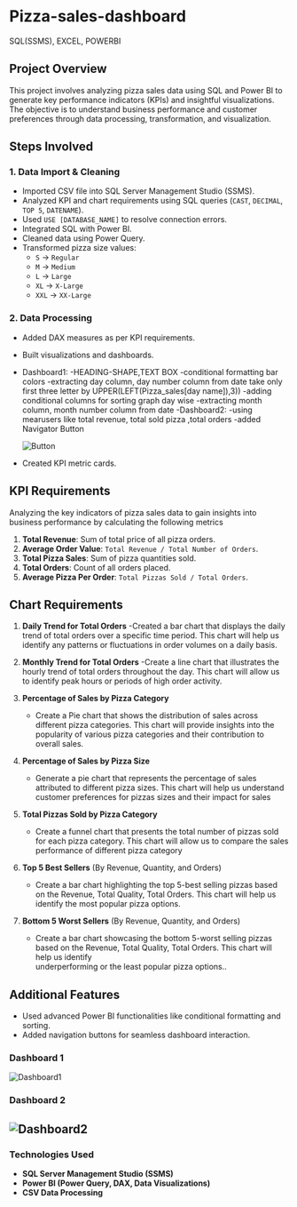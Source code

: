 # Pizza-sales-dashboard
SQL(SSMS), EXCEL, POWERBI

## Project Overview
This project involves analyzing pizza sales data using SQL and Power BI to generate key performance indicators (KPIs) and insightful visualizations. The objective is to understand business performance and customer preferences through data processing, transformation, and visualization.

## Steps Involved

### 1. Data Import & Cleaning
- Imported CSV file into SQL Server Management Studio (SSMS).
- Analyzed KPI and chart requirements using SQL queries (`CAST`, `DECIMAL`, `TOP 5`, `DATENAME`).
- Used `USE [DATABASE_NAME]` to resolve connection errors.
- Integrated SQL with Power BI.
- Cleaned data using Power Query.
- Transformed pizza size values: 
  - `S` → `Regular`
  - `M` → `Medium`
  - `L` → `Large`
  - `XL` → `X-Large`
  - `XXL` → `XX-Large`

### 2. Data Processing
- Added DAX measures as per KPI requirements.
- Built visualizations and dashboards.
- Dashboard1:
  -HEADING-SHAPE,TEXT BOX
  -conditional formatting bar colors
  -extracting day column, day number column from date take only first three letter by UPPER(LEFT(Pizza_sales[day name]),3))
  -adding conditional columns for sorting graph day wise
  -extracting month column, month number column from date
-Dashboard2:
  -using mearusers like total revenue, total sold pizza ,total orders
  -added Navigator Button
  
  ![Button](https://github.com/user-attachments/assets/3ffdf9e7-8e8d-445a-846c-2478aeb14cca)
  
- Created KPI metric cards.

## KPI Requirements
Analyzing the key indicators of pizza sales data to gain insights into business performance by calculating the following metrics
1. **Total Revenue**: Sum of total price of all pizza orders.
2. **Average Order Value**: `Total Revenue / Total Number of Orders`.
3. **Total Pizza Sales**: Sum of pizza quantities sold.
4. **Total Orders**: Count of all orders placed.
5. **Average Pizza Per Order**: `Total Pizzas Sold / Total Orders`.

## Chart Requirements


1. **Daily Trend for Total Orders**
   -Created a bar chart that displays the daily trend of total orders over a specific time period. This chart will help us identify any patterns or fluctuations in     order volumes on a daily basis.
   
2. **Monthly Trend for Total Orders**
   -Create a line chart that illustrates the hourly trend of total orders throughout the day. This chart will allow us to identify peak hours or periods of high 
    order activity.

3. **Percentage of Sales by Pizza Category**
   - Create a Pie chart that shows the distribution of sales across different pizza categories. This chart will provide insights into the popularity of various 
     pizza categories and their contribution to overall sales.

4. **Percentage of Sales by Pizza Size**
   - Generate a pie chart that represents the percentage of sales attributed to different pizza sizes. This chart will help us understand customer preferences for 
     pizzas sizes and their impact for sales

5. **Total Pizzas Sold by Pizza Category**
   - Create a funnel chart that presents the total number of pizzas sold for each pizza category. This chart will allow us to compare the sales performance of 
     different pizza category

6. **Top 5 Best Sellers** (By Revenue, Quantity, and Orders)
   - Create a bar chart highlighting the top 5-best selling pizzas based on the Revenue, Total Quality, Total Orders. This chart will help us identify the most 
     popular pizza options.

7. **Bottom 5 Worst Sellers** (By Revenue, Quantity, and Orders)
   - Create a bar chart showcasing the bottom 5-worst selling pizzas based on the Revenue, Total Quality, Total Orders. This chart will help us identify       
     underperforming or the least popular pizza options..

## Additional Features
- Used advanced Power BI functionalities like conditional formatting and sorting.
- Added navigation buttons for seamless dashboard interaction.

### Dashboard 1

![Dashboard1](https://github.com/user-attachments/assets/e408b71f-be8f-45ae-a230-0d66bc7dbebb)

### Dashboard 2

![Dashboard2](https://github.com/user-attachments/assets/9be51967-1a04-43fd-9b7e-70a337c4b228)
---

### Technologies Used
- **SQL Server Management Studio (SSMS)**
- **Power BI (Power Query, DAX, Data Visualizations)**
- **CSV Data Processing**
